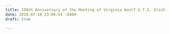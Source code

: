 ```yaml
---
title: 100th Anniversary of the Meeting of Virginia Woolf & T.S. Eliot
date: 2018-07-18 23:08:54 -0400
draft: true

---
```

